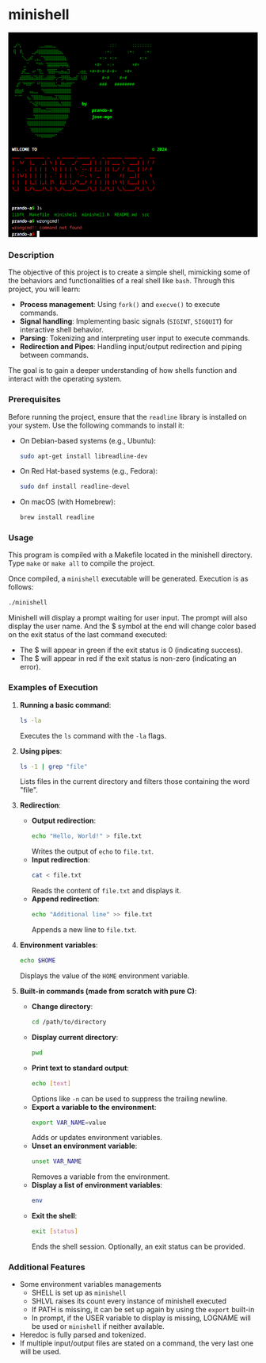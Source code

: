 
# minishell

![](.media/00.png)

### Description

The objective of this project is to create a simple shell, mimicking some of the behaviors and functionalities of a real shell like `bash`. Through this project, you will learn:
- **Process management**: Using `fork()` and `execve()` to execute commands.
- **Signal handling**: Implementing basic signals (`SIGINT`, `SIGQUIT`) for interactive shell behavior.
- **Parsing**: Tokenizing and interpreting user input to execute commands.
- **Redirection and Pipes**: Handling input/output redirection and piping between commands.

The goal is to gain a deeper understanding of how shells function and interact with the operating system.

### Prerequisites

Before running the project, ensure that the `readline` library is installed on your system. Use the following commands to install it:

- On Debian-based systems (e.g., Ubuntu):
  ```bash
  sudo apt-get install libreadline-dev
  ```

- On Red Hat-based systems (e.g., Fedora):
  ```bash
  sudo dnf install readline-devel
  ```

- On macOS (with Homebrew):
  ```bash
  brew install readline
  ```

### Usage

This program is compiled with a Makefile located in the minishell directory. Type `make` or `make all` to compile the project. <br>

Once compiled, a `minishell` executable will be generated. Execution is as follows:

```bash
./minishell
```

Minishell will display a prompt waiting for user input.
The prompt will also display the user name. And the $ symbol at the end will change color based on the exit status of the last command executed:

  -  The $ will appear in green if the exit status is 0 (indicating success).
  -  The $ will appear in red if the exit status is non-zero (indicating an error).

### Examples of Execution

1. **Running a basic command**:
   ```bash
   ls -la
   ```
   Executes the `ls` command with the `-la` flags.

2. **Using pipes**:
   ```bash
   ls -1 | grep "file"
   ```
   Lists files in the current directory and filters those containing the word "file".

3. **Redirection**:
   - **Output redirection**:
     ```bash
     echo "Hello, World!" > file.txt
     ```
     Writes the output of `echo` to `file.txt`.
   - **Input redirection**:
     ```bash
     cat < file.txt
     ```
     Reads the content of `file.txt` and displays it.
   - **Append redirection**:
     ```bash
     echo "Additional line" >> file.txt
     ```
     Appends a new line to `file.txt`.

4. **Environment variables**:
   ```bash
   echo $HOME
   ```
   Displays the value of the `HOME` environment variable.

5. **Built-in commands (made from scratch with pure C)**:
   - **Change directory**:
     ```bash
     cd /path/to/directory
     ```
   - **Display current directory**:
     ```bash
     pwd
     ```
   - **Print text to standard output**:
     ```bash
     echo [text]
     ```
     Options like `-n` can be used to suppress the trailing newline.
   - **Export a variable to the environment**:
     ```bash
     export VAR_NAME=value
     ```
     Adds or updates environment variables.
   - **Unset an environment variable**:
     ```bash
     unset VAR_NAME
     ```
     Removes a variable from the environment.
   - **Display a list of environment variables**:
     ```bash
     env
     ```
   - **Exit the shell**:
     ```bash
     exit [status]
     ```
     Ends the shell session. Optionally, an exit status can be provided.


### Additional Features

* Some environment variables managements
  - SHELL is set up as `minishell`
  - SHLVL raises its count every instance of minishell executed
  - If PATH is missing, it can be set up again by using the `export` built-in
  - In prompt, if the USER variable to display is missing, LOGNAME will be used or `minishell` if neither available.
* Heredoc is fully parsed and tokenized.
* If multiple input/output files are stated on a command, the very last one will be used.
